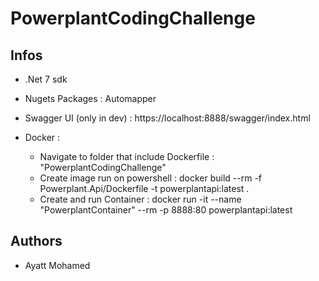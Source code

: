 # PowerplantCodingChallenge

## Infos

 - .Net 7 sdk

 - Nugets Packages : Automapper

 - Swagger UI (only in dev) : https://localhost:8888/swagger/index.html

 - Docker : 
    - Navigate to folder that include Dockerfile : "PowerplantCodingChallenge"
    - Create image run on powershell :  docker build --rm -f Powerplant.Api/Dockerfile -t powerplantapi:latest .
    - Create and run Container : docker run -it --name "PowerplantContainer" --rm -p 8888:80  powerplantapi:latest

## Authors

- Ayatt Mohamed